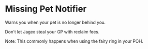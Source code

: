 # Missing Pet Notifier
Warns you when your pet is no longer behind you.

Don't let Jagex steal your GP with reclaim fees.

Note: This commonly happens when using the fairy ring in your POH.